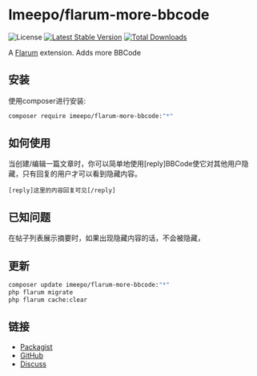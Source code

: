 # Imeepo/flarum-more-bbcode

![License](https://img.shields.io/badge/license-MIT-blue.svg) [![Latest Stable Version](https://img.shields.io/packagist/v/imeepo/flarum-more-bbcode.svg)](https://packagist.org/packages/imeepo/flarum-more-bbcode) [![Total Downloads](https://img.shields.io/packagist/dt/imeepo/flarum-more-bbcode.svg)](https://packagist.org/packages/imeepo/flarum-more-bbcode)

A [Flarum](http://flarum.org) extension. Adds more BBCode

## 安装

使用composer进行安装:

```sh
composer require imeepo/flarum-more-bbcode:"*"
```

## 如何使用

当创建/编辑一篇文章时，你可以简单地使用[reply]BBCode使它对其他用户隐藏，只有回复的用户才可以看到隐藏内容。

```bbcode
[reply]这里的内容回复可见[/reply]
```

## 已知问题

在帖子列表展示摘要时，如果出现隐藏内容的话，不会被隐藏，

## 更新

```sh
composer update imeepo/flarum-more-bbcode:"*"
php flarum migrate
php flarum cache:clear
```

## 链接

- [Packagist](https://packagist.org/packages/imeepo/flarum-more-bbcode)
- [GitHub](https://github.com/imeepo/flarum-more-bbcode)
- [Discuss](https://discuss.flarum.org/d/PUT_DISCUSS_SLUG_HERE)
